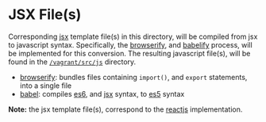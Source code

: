 # JSX File(s)

Corresponding [jsx](https://facebook.github.io/react/docs/jsx-in-depth.html)
 template file(s) in this directory, will be compiled from jsx to javascript
 syntax.  Specifically, the [browserify](http://browserify.org/), and
 [babelify](https://babeljs.io/) process, will be implemented for this
 conversion.  The resulting javascript file(s), will be found in the
 [`/vagrant/src/js`](https://github.com/jeff1evesque/machine-learning/tree/master/src/js)
 directory.

- [browserify](http://browserify.org/): bundles files containing `import()`,
 and `export` statements, into a single file
- [babel](https://babeljs.io/): compiles [es6](http://www.ecma-international.org/publications/files/ECMA-ST/Ecma-262.pdf),
 and [jsx](https://facebook.github.io/react/docs/jsx-in-depth.html) syntax, to
 [es5](http://www.ecma-international.org/publications/files/ECMA-ST/Ecma-262.pdf)
 syntax

**Note:** the jsx template file(s), correspond to the
 [reactjs](https://facebook.github.io/react/) implementation.